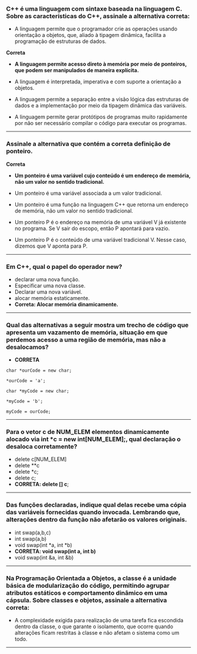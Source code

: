 ### C++ é uma linguagem com sintaxe baseada na linguagem C. Sobre as características do C++, assinale a alternativa correta:

- A linguagem permite que o programador crie as operações usando orientação a objetos, que, aliado à tipagem dinâmica, facilita a programação de estruturas de dados. 

**Correta** 
- **A linguagem permite acesso direto à memória por meio de ponteiros, que podem ser manipulados de maneira explícita.**

- A linguagem é interpretada, imperativa e com suporte a orientação a objetos.

- A linguagem permite a separação entre a visão lógica das estruturas de dados e a implementação por meio da tipagem dinâmica das variáveis.

- A linguagem permite gerar protótipos de programas muito rapidamente por não ser necessário compilar o código para executar os programas. 

<hr>

### Assinale a alternativa que contém a correta definição de ponteiro. 

**Correta** 
- **Um ponteiro é uma variável cujo conteúdo é um endereço de memória, não um valor no sentido tradicional.**

- Um ponteiro é uma variável associada a um valor tradicional.

- Um ponteiro é uma função na linguagem C++ que retorna um endereço de memória, não um valor no sentido tradicional.

- Um ponteiro P é o endereço na memória de uma variável V já existente no programa. Se V sair do escopo, então P apontará para vazio.

- Um ponteiro P é o conteúdo de uma variável tradicional V. Nesse caso, dizemos que V aponta para P. 

<hr>

### Em C++, qual o papel do operador new? 
		
- declarar uma nova função.		
- Especificar uma nova classe. 
- Declarar uma nova variável.  
- alocar memória estaticamente.
- **Correta: Alocar memória dinamicamente.**

<hr>

### Qual das alternativas a seguir mostra um trecho de código que apresenta um vazamento de memória, situação em que perdemos acesso a uma região de memória, mas não a desalocamos? 

- **CORRETA**
```cplusplus
char *ourCode = new char;

*ourCode = 'a';

char *myCode = new char;

*myCode = 'b';

myCode = ourCode;
```

<hr>

### Para o vetor c de NUM_ELEM elementos dinamicamente alocado via int *c = new int[NUM_ELEM];, qual declaração o desaloca corretamente? 
		
- delete c[NUM_ELEM] 
- delete **c 
- delete *c; 
- delete c; 
- **CORRETA: delete [] c**;

<hr>

### Das funções declaradas, indique qual delas recebe uma cópia das variáveis fornecidas quando invocada. Lembrando que, alterações dentro da função não afetarão os valores originais.   

		
- int swap(a,b,c)
- int swap(a,b)
- void swap(int *a, int *b) 
- **CORRETA: void swap(int a, int b)**
- void swap(int &a, int &b)

<hr>

### Na Programação Orientada a Objetos, a classe é a unidade básica de modularização do código, permitindo agrupar atributos estáticos e comportamento dinâmico em uma cápsula. Sobre classes e objetos, assinale a alternativa correta:

- A complexidade exigida para realização de uma tarefa fica escondida dentro da classe, o que garante o isolamento, que ocorre quando alterações ficam restritas à classe e não afetam o sistema como um todo. 

<hr>

